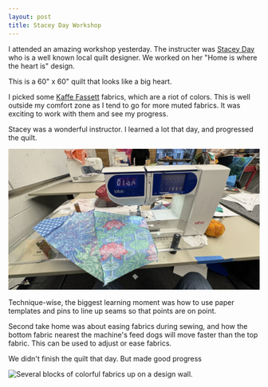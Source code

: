 ```yaml
---
layout: post
title: Stacey Day Workshop
---
```


I attended an amazing workshop yesterday. The instructer was [Stacey Day](https://staceyinstitches.com/) who is a well known local quilt designer. We worked on her "Home is where the heart is" design.

This is a 60" x 60" quilt that looks like a big heart.

I picked some [Kaffe Fassett](http://www.kaffefassett.com/) fabrics, which are a riot of colors. This is well outside my comfort zone as I tend to go for more muted fabrics. It was exciting to work with them and see my progress.

Stacey was a wonderful instructor. I learned a lot that day, and progressed the quilt. 

<img src="images/block-on-machine.jpg" alt="Blocks of fabrics on a small Elna Lotus sewing machine" /> 

Technique-wise, the biggest learning moment was how to use paper templates and pins to line up seams so that points are on point.

Second take home was about easing fabrics during sewing, and how the bottom fabric nearest the machine's feed dogs will move faster than the top fabric. This can be used to adjust or ease fabrics.

We didn't finish the quilt that day. But made good progress

<img src="images/heart-on-design-wall.jpg" alt="Several blocks of colorful fabrics up on a design wall." />
